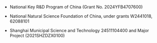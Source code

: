 
- National Key R&D Program of China (Grant No. 2024YFB4707600)

- National Natural Science Foundation of China, under grants W2441018, 62088101

- Shanghai Municipal Science and Technology 24511104400 and Major Project (2021SHZDZX0100)

